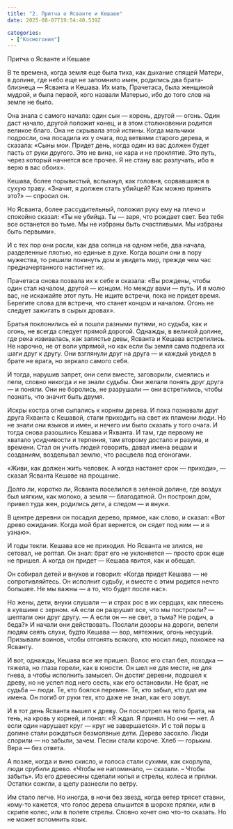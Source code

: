 ```yaml
---
title: "2. Притча о Ясванте и Кешаве"
date: 2025-08-07T19:54:40.539Z

categories:
 - ["Космогония"]
---
```


Притча о Ясванте и Кешаве

В те времена, когда земля еще была тиха, как дыхание спящей Матери, в
долине, где небо еще не запомнило имен, родились два брата-близнеца —
Ясванта и Кешава. Их мать, Прачетаса, была женщиной мудрой, и была
первой, кого назвали Матерью, ибо до того слов на земле не было.

Она знала с самого начала: один сын — корень, другой — огонь. Один даст
начало, другой положит конец, и в этом столкновении родится великое
благо. Она не скрывала этой истины. Когда мальчики подросли, она
посадила их у очага, под ветвями старого дерева, и сказала: «Сыны мои.
Придет день, когда один из вас должен будет пасть от руки другого. Это
не вина, не кара и не проклятие. Это путь, через который начнется все
прочее. Я не стану вас разлучать, ибо я верю в вас обоих».

Кешава, более порывистый, вспыхнул, как головня, сорвавшаяся в сухую
траву. «Значит, я должен стать убийцей? Как можно принять это?» —
спросил он.

Но Ясванта, более рассудительный, положил руку ему на плечо и спокойно
сказал: «Ты не убийца. Ты — заря, что рождает свет. Без тебя все
останется во тьме. Мы не избраны быть счастливыми. Мы избраны быть
первыми».

И с тех пор они росли, как два солнца на одном небе, два начала,
разделенные плотью, но единые в духе. Когда вошли они в пору мужества,
то решили покинуть дом и увидеть мир, прежде чем час предначертанного
настигнет их.

Прачетаса снова позвала их к себе и сказала: «Вы рождены, чтобы один
стал началом, другой — концом. Но между вами — путь. И я молю вас, не
искажайте этот путь. Не ищите встречи, пока не придет время. Берегите
слова для встречи, что станет концом и началом. Огонь не следует
зажигать в сырых дровах».

Братья поклонились ей и пошли разными путями, но судьба, как и огонь, не
всегда следует прямой дорогой. Однажды, в великой долине, где река
извивалась, как запястье девы, Ясванта и Кешава встретились. Не нарочно,
не от воли упрямой, но как если бы земля сама подвела их шаги друг к
другу. Они взглянули друг на друга — и каждый увидел в брате не врага,
но зеркало самого себя.

И тогда, нарушив запрет, они сели вместе, заговорили, смеялись и пели,
словно никогда и не знали судьбы. Они желали понять друг друга — и
поняли. Они не боролись, не разрушали — они встретились, чтобы познать,
что значит быть двумя.

Искры костра огня сыпались к корням дерева. И пока познавали друг друга
Яхванта с Кешавой, стали приходить на свет их пламени люди. Но не знали
они языков и имен, и нечего им было сказать у того очага. И тогда снова
разошлись Кешава и Яхванта. И там, где первому не хватало усидчивости и
терпения, там второму достало и разума, и времени. Стал он учить людей
говорить, давал имена вещам и созданиям, возделывал землю, что расцвела
под егоногами.

«Живи, как должен жить человек. А когда настанет срок — приходи», —
сказал Ясванта Кешаве на прощание.

Долго ли, коротко ли, Ясванта поселился в зеленой долине, где воздух был
мягким, как молоко, а земля — благодатной. Он построил дом, привел туда
жен, родились дети, а следом — и внуки.

В центре деревни он посадил дерево, прямое, как слово, и сказал: «Вот
древо ожидания. Когда мой брат вернется, он сядет под ним — и я узнаю».

И годы текли. Кешава все не приходил. Но Ясванта не злился, не сетовал,
не роптал. Он знал: брат его не уклоняется — просто срок еще не пришел.
А когда он придет — Кешава явится, как и обещал.

Он собирал детей и внуков и говорил: «Когда придет Кешава — не
сопротивляйтесь. Он исполнит судьбу, и вместе с этим родится нечто
большее. Не мы важны — а то, что будет после нас».

Но жены, дети, внуки слушали — и страх рос в их сердцах, как плесень в
кувшине с зерном. «А если он разрушит все, что мы построили? — шептали
они друг другу. — А если он — не свет, а тьма? Не родич, а беда?» И
начали они действовать. Послали дозоры на дороги, велели людям сеять
слухи, будто Кешава — вор, мятежник, огонь несущий. Призывали воинов,
чтобы отгонять всякого, кто носил лицо, похожее на Ясванту.

И вот, однажды, Кешава все же пришел. Волос его стал бел, походка —
тяжела, но глаза горели, как в юности. Он шел не для мести, не для
гнева, а чтобы исполнить замысел. Он достиг деревни, подошел к древу, но
не успел под него сесть, как его остановили. Не брат, не судьба — люди.
Те, кто боялся перемен. Те, кто забыл, кто дал им имена. Он погиб от
руки тех, кто даже не знал, как его зовут.

И в тот день Ясванта вышел к древу. Он посмотрел на тело брата, на тень,
на кровь у корней, и понял: «Я ждал. Я принял. Но они — нет. А если один
нарушает круг — круг не завершается». И с той поры в долине стали
рождаться безмолвные дети. Дерево засохло. Люди спорили — но забыли,
зачем. Песни стали короче. Хлеб — горьким. Вера — без ответа.

А позже, когда и вино скисло, и голоса стали сухими, как скорлупа, люди
срубили древо. «Чтобы не напоминало, — сказали. – Чтобы забыть». Из его
древесины сделали копья и стрелы, колеса и прялки. Остатки сожгли, а
щепу разнесли по ветру.

Им стало легче. Но иногда, в ночи без звезд, когда ветер трясет ставни,
кому-то кажется, что голос дерева слышится в шорохе прялки, или в скрипе
колес, или в полете стрелы. Словно хочет оно что-то сказать. Но не может
вспомнить язык.
